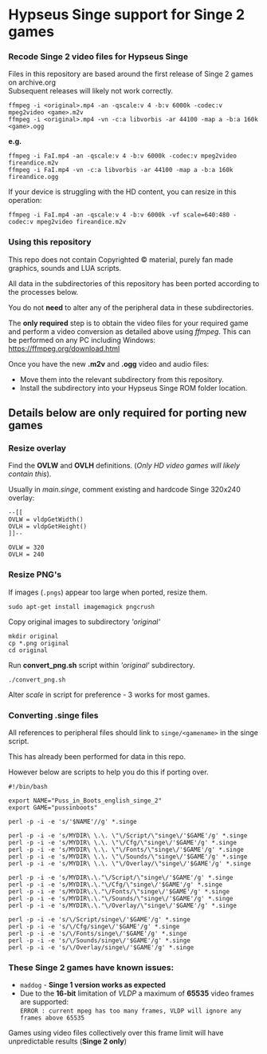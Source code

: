 # Hypseus Singe support for Singe 2 games

### Recode Singe 2 video files for Hypseus Singe

Files in this repository are based around the first release of Singe 2 games on archive.org \
Subsequent releases will likely not work correctly.

    ffmpeg -i <original>.mp4 -an -qscale:v 4 -b:v 6000k -codec:v mpeg2video <game>.m2v
    ffmpeg -i <original>.mp4 -vn -c:a libvorbis -ar 44100 -map a -b:a 160k <game>.ogg

**e.g.**

    ffmpeg -i FaI.mp4 -an -qscale:v 4 -b:v 6000k -codec:v mpeg2video fireandice.m2v
    ffmpeg -i FaI.mp4 -vn -c:a libvorbis -ar 44100 -map a -b:a 160k fireandice.ogg

If your device is struggling with the HD content, you can resize in this operation:

    ffmpeg -i FaI.mp4 -an -qscale:v 4 -b:v 6000k -vf scale=640:480 -codec:v mpeg2video fireandice.m2v

### Using this repository

This repo does not contain Copyrighted &copy; material, purely fan made graphics, sounds and LUA scripts.

All data in the subdirectories of this repository has been ported according to the processes below.

You do not **need** to alter any of the peripheral data in these subdirectories.

The **only required** step is to obtain the video files for your required game and perform a video conversion as detailed above using *ffmpeg*. This can be performed on any PC including Windows: https://ffmpeg.org/download.html

Once you have the new **.m2v** and **.ogg** video and audio files: 

* Move them into the relevant subdirectory from this repository.
* Install the subdirectory into your Hypseus Singe ROM folder location.


## Details below are only required for porting new games

### Resize overlay

Find the **OVLW** and **OVLH** definitions. (*Only HD video games will likely contain this*).

Usually in *main.singe*, comment existing and hardcode Singe 320x240 overlay:

    --[[
    OVLW = vldpGetWidth()
    OVLH = vldpGetHeight()
    ]]--

    OVLW = 320
    OVLH = 240

### Resize PNG's

If images (``.pngs``) appear too large when ported, resize them.  

    sudo apt-get install imagemagick pngcrush

Copy original images to subdirectory *'original'*

    mkdir original
    cp *.png original
    cd original

Run **convert_png.sh** script within *'original'* subdirectory.

    ./convert_png.sh
    
Alter *scale* in script for preference - 3 works for most games.    

### Converting .singe files

All references to peripheral files should link to ``singe/<gamename>`` in the singe script.
    
This has already been performed for data in this repo.

However below are scripts to help you do this if porting over.

    #!/bin/bash
  
    export NAME="Puss_in_Boots_english_singe_2"
    export GAME="pussinboots"

    perl -p -i -e 's/'$NAME'//g' *.singe

    perl -p -i -e 's/MYDIR\ \.\. \"\/Script/\"singe\/'$GAME'/g' *.singe
    perl -p -i -e 's/MYDIR\ \.\. \"\/Cfg/\"singe\/'$GAME'/g' *.singe
    perl -p -i -e 's/MYDIR\ \.\. \"\/Fonts/\"singe\/'$GAME'/g' *.singe
    perl -p -i -e 's/MYDIR\ \.\. \"\/Sounds/\"singe\/'$GAME'/g' *.singe
    perl -p -i -e 's/MYDIR\ \.\. \"\/Overlay/\"singe\/'$GAME'/g' *.singe

    perl -p -i -e 's/MYDIR\.\."\/Script/\"singe\/'$GAME'/g' *.singe
    perl -p -i -e 's/MYDIR\.\."\/Cfg/\"singe\/'$GAME'/g' *.singe
    perl -p -i -e 's/MYDIR\.\."\/Fonts/\"singe\/'$GAME'/g' *.singe
    perl -p -i -e 's/MYDIR\.\."\/Sounds/\"singe\/'$GAME'/g' *.singe
    perl -p -i -e 's/MYDIR\.\."\/Overlay/\"singe\/'$GAME'/g' *.singe

    perl -p -i -e 's/\/Script/singe\/'$GAME'/g' *.singe
    perl -p -i -e 's/\/Cfg/singe\/'$GAME'/g' *.singe
    perl -p -i -e 's/\/Fonts/singe\/'$GAME'/g' *.singe
    perl -p -i -e 's/\/Sounds/singe\/'$GAME'/g' *.singe
    perl -p -i -e 's/\/Overlay/singe\/'$GAME'/g' *.singe
    

### These Singe 2 games have known issues:

* ``maddog`` - **Singe 1 version works as expected**
* Due to the **16-bit** limitation of *VLDP* a maximum of **65535** video frames are supported: \
  ``ERROR : current mpeg has too many frames, VLDP will ignore any frames above 65535``

Games using video files collectively over this frame limit will have unpredictable results (**Singe 2 only**)
